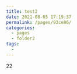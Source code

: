 ```yaml
---
title: test2
date: 2021-08-05 17:19:37
permalink: /pages/93ce86/
categories:
  - pages
  - folder2
tags:
  - 
---
```

22